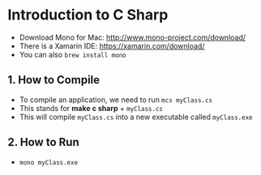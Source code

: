 # Introduction to C Sharp

* Download Mono for Mac: http://www.mono-project.com/download/
* There is a Xamarin IDE: https://xamarin.com/download/
* You can also `brew install mono`

## 1. How to Compile

* To compile an application, we need to run `mcs myClass.cs`
* This stands for **make c sharp** + `myClass.cs`
* This will compile `myClass.cs` into a new executable called `myClass.exe`

## 2. How to Run

* `mono myClass.exe`

